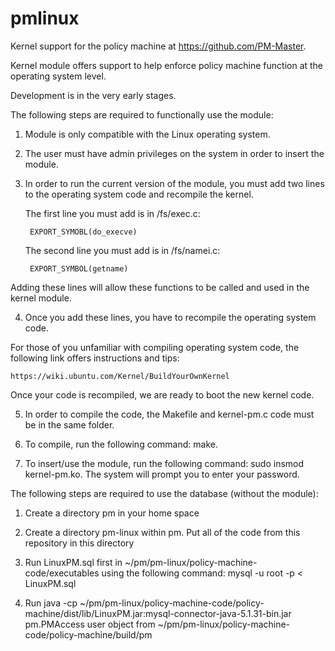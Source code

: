 # pmlinux
Kernel support for the policy machine at https://github.com/PM-Master.

Kernel module offers support to help enforce policy machine function at the operating system level.

Development is in the very early stages.

The following steps are required to functionally use the module:

1) Module is only compatible with the Linux operating system.

2) The user must have admin privileges on the system in order to insert the module.

3) In order to run the current version of the module, you must add two lines to the operating system code and recompile the kernel.

    The first line you must add is in /fs/exec.c:

        EXPORT_SYMOBL(do_execve)

    The second line you must add is in /fs/namei.c:

        EXPORT_SYMBOL(getname)

Adding these lines will allow these functions to be called and used in the kernel module.

4) Once you add these lines, you have to recompile the operating system code.

For those of you unfamiliar with compiling operating system code, the following link offers instructions and tips:

    https://wiki.ubuntu.com/Kernel/BuildYourOwnKernel

Once your code is recompiled, we are ready to boot the new kernel code.

5) In order to compile the code, the Makefile and kernel-pm.c code must be in the same folder.

6) To compile, run the following command: make.

7) To insert/use the module, run the following command: sudo insmod kernel-pm.ko. The system will prompt you to enter your password. 

The following steps are required to use the database (without the module):

1) Create a directory pm in your home space

2) Create a directory pm-linux within pm. Put all of the code from this repository in this directory

3) Run LinuxPM.sql first in ~/pm/pm-linux/policy-machine-code/executables using the following command: mysql -u root -p < LinuxPM.sql

4) Run java -cp ~/pm/pm-linux/policy-machine-code/policy-machine/dist/lib/LinuxPM.jar:mysql-connector-java-5.1.31-bin.jar pm.PMAccess user object from ~/pm/pm-linux/policy-machine-code/policy-machine/build/pm